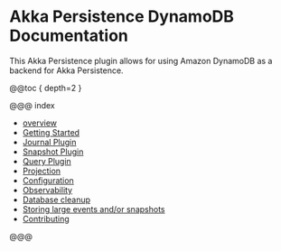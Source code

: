 # Akka Persistence DynamoDB Documentation

This Akka Persistence plugin allows for using Amazon DynamoDB as a backend for Akka Persistence.

@@toc { depth=2 }

@@@ index

* [overview](overview.md)
* [Getting Started](getting-started.md)
* [Journal Plugin](journal.md)
* [Snapshot Plugin](snapshots.md)
* [Query Plugin](query.md)
* [Projection](projection.md)
* [Configuration](config.md)
* [Observability](observability.md)
* [Database cleanup](cleanup.md)
* [Storing large events and/or snapshots](fallback.md)
* [Contributing](contributing.md)

@@@

